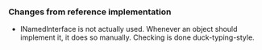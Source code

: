 ### Changes from reference implementation

- INamedInterface is not actually used. Whenever an object should implement it, it does so manually. Checking is done duck-typing-style.